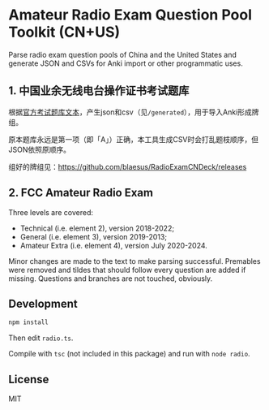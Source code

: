 # Amateur Radio Exam Question Pool Toolkit (CN+US)

Parse radio exam question pools of China and the United States and generate JSON and CSVs for Anki import or other programmatic uses.

## 1. 中国业余无线电台操作证书考试题库

根据[官方考试题库文本](http://www.crac.org.cn/News/Detail?ID=1862)，产生json和csv（见`/generated`），用于导入Anki形成牌组。

原本题库永远是第一项（即「A」）正确，本工具生成CSV时会打乱题枝顺序，但JSON依照原顺序。

组好的牌组见：https://github.com/blaesus/RadioExamCNDeck/releases

## 2. FCC Amateur Radio Exam

Three levels are covered:
- Technical (i.e. element 2), version 2018-2022;
- General (i.e. element 3), version 2019-2013;
- Amateur Extra (i.e. element 4), version July 2020-2024.

Minor changes are made to the text to make parsing successful. Premables were removed and tildes that should follow every question are added if missing. Questions and branches are not touched, obviously. 

## Development
```bash
npm install
```

Then edit `radio.ts`.

Compile with `tsc` (not included in this package) and run with `node radio`.

## License
MIT


